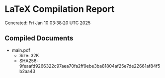 # LaTeX Compilation Report
Generated: Fri Jan 10 03:38:20 UTC 2025
## Compiled Documents
- main.pdf
  - Size: 32K
  - SHA256: 9feaafd9266322c97aea70fa2ff9ebe3ba81804af25e7de22661af84f5b2aa43
